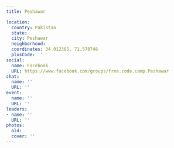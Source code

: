 ```yaml
---
title: Peshawar

location:
  country: Pakistan
  state: 
  city: Peshawar
  neighborhood: 
  coordinates: 34.012385, 71.578746
  plusCode: ''
social:
  name: Facebook
  URL: https://www.facebook.com/groups/free.code.camp.Peshawar
chat:
  name: ''
  URL: ''
event:
  name: ''
  URL: ''
leaders:
- name: ''
  URL: ''
photos:
  old: 
  cover: ''
---
```

